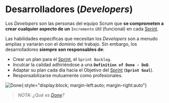 # Desarrolladores (_Developers_)

Los _Developers_ son las personas del equipo Scrum que **se comprometen a crear cualquier aspecto de un** `Incremento` útil (funcional) en cada <span style="text-decoration: underline">Sprint</span>.

Las habilidades específicas que necesitan los _Developers_ son a menudo amplias y variarán con el dominio del trabajo. Sin embargo, los desarrolladores **siempre son responsables de**:

* Crear un plan para el <span style="text-decoration: underline">Sprint</span>, el `Sprint Backlog`.
* Inculcar la calidad adhiriéndose a una **`Definition of Done - DoD`**.
* Adaptar su plan cada día hacia el Objetivo del <span style="text-decoration: underline">Sprint</span> (**`Sprint Goal`**).
* Responsabilizarse mutuamente como profesionales.

![Done](https://external-content.duckduckgo.com/iu/?u=https%3A%2F%2Ftse1.mm.bing.net%2Fth%3Fid%3DOIP.GdDGujKG4vxZVcblQ1uHpAHaEP%26pid%3DApi&f=1){:style="display:block; margin-left:auto; margin-right:auto"}

> _NOTA: ¿Qué es [Done](/dgp/scrum/compromisos/dod)?_